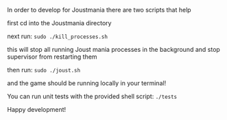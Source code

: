 In order to develop for Joustmania there are two scripts that help

first cd into the Joustmania directory

next run:
`sudo ./kill_processes.sh`

this will stop all running Joust mania processes in the background and stop supervisor from restarting them

then run:
`sudo ./joust.sh`

and the game should be running locally in your terminal!

You can run unit tests with the provided shell script:
`./tests`

Happy development!
